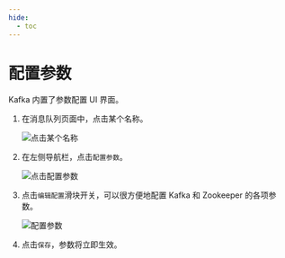 ```yaml
---
hide:
  - toc
---
```


# 配置参数

Kafka 内置了参数配置 UI 界面。

1. 在消息队列页面中，点击某个名称。

    ![点击某个名称](https://docs.daocloud.io/daocloud-docs-images/docs/middleware/kafka/images/view01.png)

2. 在左侧导航栏，点击`配置参数`。

    ![点击配置参数](https://docs.daocloud.io/daocloud-docs-images/docs/middleware/kafka/images/config01.png)

3. 点击`编辑配置`滑块开关，可以很方便地配置 Kafka 和 Zookeeper 的各项参数。

    ![配置参数](https://docs.daocloud.io/daocloud-docs-images/docs/middleware/kafka/images/config02.png)

4. 点击`保存`，参数将立即生效。
